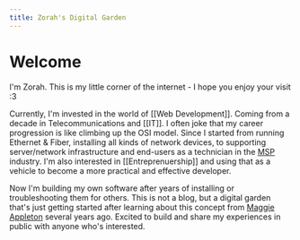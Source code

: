 ```yaml
---
title: Zorah's Digital Garden
---
```


# Welcome  


I'm Zorah. This is my little corner of the internet - I hope you enjoy your visit :3

Currently, I'm invested in the world of [[Web Development]]. Coming from a decade in Telecommunications and [[IT]]. I often joke that my career progression is like climbing up the OSI model. Since I started from running Ethernet & Fiber, installing all kinds of network devices, to supporting server/network infrastructure and end-users as a technician in the [MSP](https://www.forbes.com/advisor/business/what-is-managed-service-provider/) industry. I'm also interested in [[Entreprenuership]] and using that as a vehicle to become a more practical and effective developer. 

Now I'm building my own software after years of installing or troubleshooting them for others. This is not a blog, but a digital garden that's just getting started after learning about this concept from [Maggie Appleton](https://maggieappleton.com/) several years ago. Excited to build and share my experiences in public with anyone who's interested. 